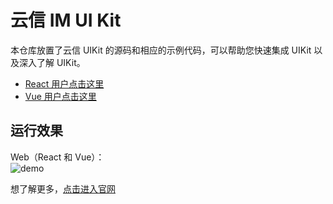 # 云信 IM UI Kit

本仓库放置了云信 UIKit 的源码和相应的示例代码，可以帮助您快速集成 UIKit 以及深入了解 UIKit。

- [React 用户点击这里](./react-demo/)
- [Vue 用户点击这里](./vue3-demo/)

## 运行效果

Web（React 和 Vue）：<br>
![demo](./demo.png)

想了解更多，[点击进入官网](https://doc.yunxin.163.com/messaging/docs/TExNjE0MzQ?platform=web)
